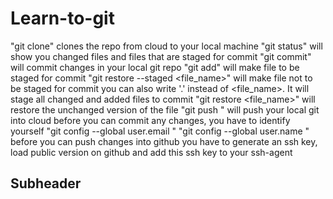 # Learn-to-git
"git clone" clones the repo from cloud to your local machine
"git status" will show you changed files and files that are staged for commit
"git commit" will commit changes in your local git repo
"git add" will make file to be staged for commit
"git restore --staged <file_name>" will make file not to be staged for commit
you can also write '.' instead of <file_name>. It will stage all changed and added files to commit
"git restore <file_name>" will restore the unchanged version of the file
"git push <repo>" will push your local git into cloud
before you can commit any changes, you have to identify yourself
"git config --global user.email <email>"
"git config --global user.name <name>"
before you can push changes into github you have to generate an ssh key, load public version on github
and add this ssh key to your ssh-agent
## Subheader